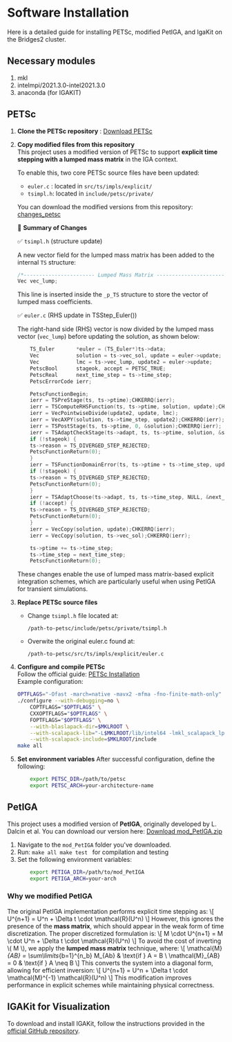 # Software Installation

Here is a detailed guide for installing PETSc, modified PetIGA, and IgaKit on the Bridges2 cluster.

## Necessary modules

1.  mkl
2.  intelmpi/2021.3.0-intel2021.3.0
3.  anaconda (for IGAKIT) 


## PETSc

1. **Clone the PETSc repository**  : [Download PETSc](https://petsc.org/release/install/download/)

2. **Copy modified files from this repository**  
   This project uses a modified version of PETSc to support **explicit time stepping with a lumped mass matrix** in the IGA context.

    To enable this, two core PETSc source files have been updated:

    - `euler.c` : located in `src/ts/impls/explicit/`
    - `tsimpl.h`: located in `include/petsc/private/`

    You can download the modified versions from this repository: [changes_petsc](files/changes_petsc.zip)

    🔧 **Summary of Changes**

    ✅ `tsimpl.h` (structure update)

    A new vector field for the lumped mass matrix has been added to the internal `TS` structure:

    ```c
    /*----------------------- Lumped Mass Matrix -----------------------------------*/
    Vec vec_lump;
    ```
    This line is inserted inside the `_p_TS` structure to store the vector of lumped mass coefficients. 

    ✅ `euler.c` (RHS update in TSStep_Euler())

    The right-hand side (RHS) vector is now divided by the lumped mass vector (`vec_lump`) before updating the solution, as shown below:

    ```c
        TS_Euler       *euler = (TS_Euler*)ts->data;
        Vec            solution = ts->vec_sol, update = euler->update;
        Vec            lmc = ts->vec_lump, update2 = euler->update;
        PetscBool      stageok, accept = PETSC_TRUE;
        PetscReal      next_time_step = ts->time_step;
        PetscErrorCode ierr;

        PetscFunctionBegin;
        ierr = TSPreStage(ts, ts->ptime);CHKERRQ(ierr);
        ierr = TSComputeRHSFunction(ts, ts->ptime, solution, update);CHKERRQ(ierr);
        ierr = VecPointwiseDivide(update2, update, lmc);
        ierr = VecAXPY(solution, ts->time_step, update2);CHKERRQ(ierr);
        ierr = TSPostStage(ts, ts->ptime, 0, &solution);CHKERRQ(ierr);
        ierr = TSAdaptCheckStage(ts->adapt, ts, ts->ptime, solution, &stageok);CHKERRQ(ierr);
        if (!stageok) {
        ts->reason = TS_DIVERGED_STEP_REJECTED;
        PetscFunctionReturn(0);
        }
        ierr = TSFunctionDomainError(ts, ts->ptime + ts->time_step, update, &stageok);CHKERRQ(ierr);
        if (!stageok) {
        ts->reason = TS_DIVERGED_STEP_REJECTED;
        PetscFunctionReturn(0);
        }
        ierr = TSAdaptChoose(ts->adapt, ts, ts->time_step, NULL, &next_time_step, &accept);CHKERRQ(ierr);
        if (!accept) {
        ts->reason = TS_DIVERGED_STEP_REJECTED;
        PetscFunctionReturn(0);
        }
        ierr = VecCopy(solution, update);CHKERRQ(ierr);
        ierr = VecCopy(solution, ts->vec_sol);CHKERRQ(ierr);

        ts->ptime += ts->time_step;
        ts->time_step = next_time_step;
        PetscFunctionReturn(0);
    ```

    These changes enable the use of lumped mass matrix-based explicit integration schemes, which are particularly useful when using PetIGA for transient simulations.




3. **Replace PETSc source files**  
   - Change `tsimpl.h` file located at:
     ```
     /path-to-petsc/include/petsc/private/tsimpl.h
     ```
   - Overwite the original euler.c found at:
     ```
     /path-to-petsc/src/ts/impls/explicit/euler.c
     ```


4. **Configure and compile PETSc**  
   Follow the official guide: [PETSc Installation](https://petsc.org/release/install/install/)  
   Example configuration:
   ```bash
   OPTFLAGS="-Ofast -march=native -mavx2 -mfma -fno-finite-math-only"
   ./configure --with-debugging=no \
       COPTFLAGS="$OPTFLAGS" \
       CXXOPTFLAGS="$OPTFLAGS" \
       FOPTFLAGS="$OPTFLAGS" \
       --with-blaslapack-dir=$MKLROOT \
       --with-scalapack-lib="-L$MKLROOT/lib/intel64 -lmkl_scalapack_lp64 -lmkl_blacs_intelmpi_lp64" \
       --with-scalapack-include=$MKLROOT/include
   make all
   ```

5.  **Set environment variables**
    After successful configuration, define the following:
    ```bash
        export PETSC_DIR=/path/to/petsc
        export PETSC_ARCH=your-architecture-name
    ```




## PetIGA

This project uses a modified version of **PetIGA**, originally developed by L. Dalcin et al. You can download our version here: [Download mod_PetIGA.zip](files/mod_PetIGA.zip) 

1.  Navigate to the `mod_PetIGA` folder you've downloaded. 
2.  Run: ```make all make test ```  for compilation and testing
3.  Set the following environment variables: 
    ```bash
        export PETIGA_DIR=/path/to/mod_PetIGA 
        export PETIGA_ARCH=your-arch 
    ``` 


### Why we modified PetIGA 

The original PetIGA implementation performs explicit time stepping as: \\[ U^{n+1} = U^n + \Delta t \cdot \mathcal{R}(U^n) \\] 
However, this ignores the presence of the **mass matrix**, which should appear in the weak form of time discretization. 
The proper discretized formulation is: \\[ M \cdot U^{n+1} = M \cdot U^n + \Delta t \cdot \mathcal{R}(U^n) \\] 
To avoid the cost of inverting \\( M \\), we apply the **lumped mass matrix** technique, where: 
\\[
\mathcal{M}_{AB} = \sum\limits_{b=1}^{n_b} M_{Ab} & \text{if } A = B \\
\mathcal{M}_{AB} = 0 & \text{if } A \neq B
\\]
This converts the system into a diagonal form, allowing for efficient inversion: \\[ U^{n+1} = U^n + \Delta t \cdot \mathcal{M}^{-1} \mathcal{R}(U^n) \\] 
This modification improves performance in explicit schemes while maintaining physical correctness.



## IGAKit for Visualization

To download and install IGAKit, follow the instructions provided in the [official GitHub repository](https://github.com/dalcinl/igakit).